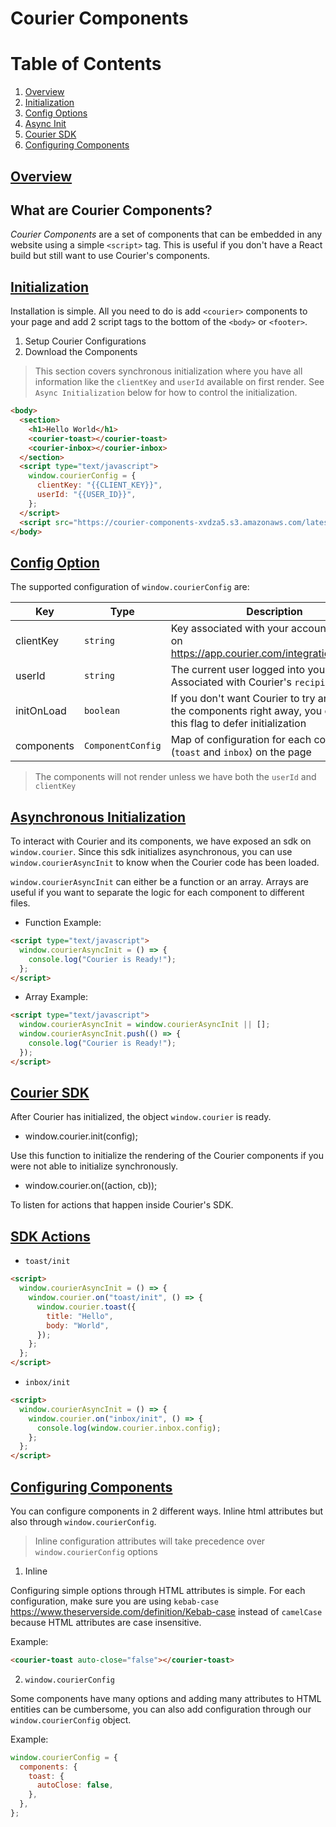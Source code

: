 # Courier Components

# Table of Contents

1. [Overview](#overview)
2. [Initialization](#initialization)
3. [Config Options](#config-options)
4. [Async Init](#async-init)
5. [Courier SDK](#courier-sdk)
6. [Configuring Components](#config)

## [Overview](#overview)

## What are Courier Components?

_Courier Components_ are a set of components that can be embedded in any website using a simple `<script>` tag. This is useful if you don't have a React build but still want to use Courier's components.

## [Initialization](#initialization)

Installation is simple. All you need to do is add `<courier>` components to your page and add 2 script tags to the bottom of the `<body>` or `<footer>`.

1. Setup Courier Configurations
2. Download the Components

> This section covers synchronous initialization where you have all information like the `clientKey` and `userId` available on first render. See `Async Initialization` below for how to control the initialization.

```html
<body>
  <section>
    <h1>Hello World</h1>
    <courier-toast></courier-toast>
    <courier-inbox></courier-inbox>
  </section>
  <script type="text/javascript">
    window.courierConfig = {
      clientKey: "{{CLIENT_KEY}}",
      userId: "{{USER_ID}}",
    };
  </script>
  <script src="https://courier-components-xvdza5.s3.amazonaws.com/latest.js"></script>
</body>
```

## [Config Option](#config-options)

The supported configuration of `window.courierConfig` are:

| Key        | Type              | Description                                                                                                           |
| ---------- | ----------------- | --------------------------------------------------------------------------------------------------------------------- |
| clientKey  | `string`          | Key associated with your account. Found on https://app.courier.com/integrations/courier                               |
| userId     | `string`          | The current user logged into your app. Associated with Courier's `recipientId`                                        |
| initOnLoad | `boolean`         | If you don't want Courier to try and render the components right away, you can pass this flag to defer initialization |
| components | `ComponentConfig` | Map of configuration for each component (`toast` and `inbox`) on the page                                             |

> The components will not render unless we have both the `userId` and `clientKey`

## [Asynchronous Initialization](#async-init)

To interact with Courier and its components, we have exposed an sdk on `window.courier`. Since this sdk initializes asynchronous, you can use `window.courierAsyncInit` to know when the Courier code has been loaded.

`window.courierAsyncInit` can either be a function or an array. Arrays are useful if you want to separate the logic for each component to different files.

- Function Example:

```html
<script type="text/javascript">
  window.courierAsyncInit = () => {
    console.log("Courier is Ready!");
  };
</script>
```

- Array Example:

```html
<script type="text/javascript">
  window.courierAsyncInit = window.courierAsyncInit || [];
  window.courierAsyncInit.push(() => {
    console.log("Courier is Ready!");
  });
</script>
```

## [Courier SDK](#courier-sdk)

After Courier has initialized, the object `window.courier` is ready.

- window.courier.init(config);

Use this function to initialize the rendering of the Courier components if you were not able to initialize synchronously.

- window.courier.on((action, cb));

To listen for actions that happen inside Courier's SDK.

## [SDK Actions](#sdk-actions)

- `toast/init`

```html
<script>
  window.courierAsyncInit = () => {
    window.courier.on("toast/init", () => {
      window.courier.toast({
        title: "Hello",
        body: "World",
      });
    };
  };
</script>
```

- `inbox/init`

```html
<script>
  window.courierAsyncInit = () => {
    window.courier.on("inbox/init", () => {
      console.log(window.courier.inbox.config);
    };
  };
</script>
```

## [Configuring Components](#config)

You can configure components in 2 different ways. Inline html attributes but also through `window.courierConfig`.

> Inline configuration attributes will take precedence over `window.courierConfig` options

1. Inline

Configuring simple options through HTML attributes is simple. For each configuration, make sure you are using `kebab-case` https://www.theserverside.com/definition/Kebab-case instead of `camelCase` because HTML attributes are case insensitive.

Example:

```html
<courier-toast auto-close="false"></courier-toast>
```

2. `window.courierConfig`

Some components have many options and adding many attributes to HTML entities can be cumbersome, you can also add configuration through our `window.courierConfig` object.

Example:

```javascript
window.courierConfig = {
  components: {
    toast: {
      autoClose: false,
    },
  },
};
```
